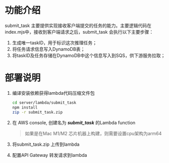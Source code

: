 # 功能介绍
submit_task 主要提供实现接收客户端提交的任务的能力。主要逻辑代码在index.mjs中，接收到客户端请求之后，submit_task 会执行以下主要步骤：
1. 生成唯一taskID，用于标识这次推理任务；
2. 将任务请求信息写入DynamoDB表；
3. 将taskID及任务存储在DynamoDB中这个信息写入到SQS，供下游服务拉取；

# 部署说明
1. 编译安装依赖获得lambda代码压缩文件包
   ``` bash
   cd server/lambda/submit_task 
   npm install
   zip -r submit_task.zip
   ```
1. 在 AWS console, 创建名为 ***submit_task*** 的Lambda function 
    > 如果是在Mac M1/M2 芯片机器上构建，则需要设置cpu架构为arm64

2. 将submit_task.zip 上传到lambda

4. 配置API Gateway 转发请求到lambda